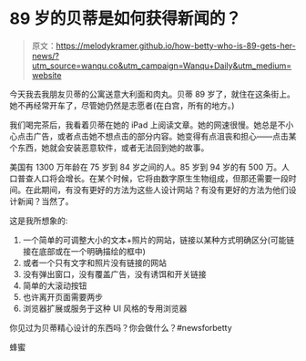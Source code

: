 # 89 岁的贝蒂是如何获得新闻的？

> 原文：<https://melodykramer.github.io/how-betty-who-is-89-gets-her-news/?utm_source=wanqu.co&utm_campaign=Wanqu+Daily&utm_medium=website>

今天我去我朋友贝蒂的公寓送意大利面和肉丸。贝蒂 89 岁了，就住在这条街上。她不再经常开车了，尽管她仍然是志愿者(在白宫，所有的地方。)

我们喝完茶后，我看着贝蒂在她的 iPad 上阅读文章。她的网速很慢。她总是不小心点击广告，或者点击她不想点击的部分内容。她变得有点沮丧和担心——点击某个东西，她就会安装恶意软件，或者无法回到她的故事。

美国有 1300 万年龄在 75 岁到 84 岁之间的人。85 岁到 94 岁的有 500 万。人口普查人口将会增长。在某个时候，它将由数字原生生物组成，但那还需要一段时间。在此期间，有没有更好的方法为这些人设计网站？有没有更好的方法为他们设计新闻？当然了。

这是我所想象的:

1.  一个简单的可调整大小的文本+照片的网站，链接以某种方式明确区分(可能链接在底部或在一个明确描绘的框中)
2.  或者一个只有文字和照片没有链接的网站
3.  没有弹出窗口，没有覆盖广告，没有诱饵和开关链接
4.  简单的大滚动按钮
5.  也许离开页面需要两步
6.  浏览器扩展或服务于这种 UI 风格的专用浏览器

你见过为贝蒂精心设计的东西吗？你会做什么？#newsforbetty

蜂蜜
